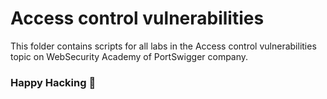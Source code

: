 # Access control vulnerabilities
This folder contains scripts for all labs in the Access control vulnerabilities topic on WebSecurity Academy of PortSwigger company.

### Happy Hacking 👾

